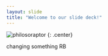 ```yaml
---
layout: slide
title: "Welcome to our slide deck!"
---
```


![philosoraptor](https://cloud.githubusercontent.com/assets/16547949/25401001/66d677c6-29c2-11e7-9b12-263e036c236e.jpg)
{: .center}

changing something RB
